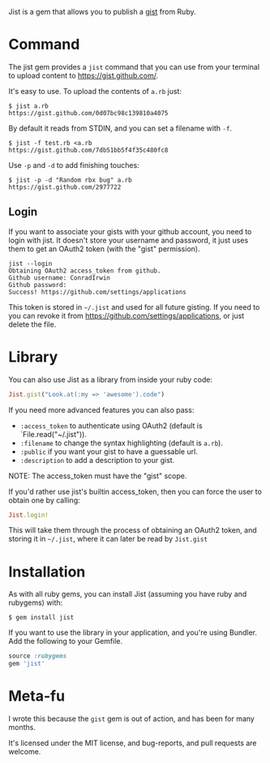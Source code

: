 Jist is a gem that allows you to publish a [gist](https://gist.github.com) from Ruby.

# Command

The jist gem provides a `jist` command that you can use from your terminal to
upload content to https://gist.github.com/.

It's easy to use. To upload the contents of `a.rb` just:

```shell
$ jist a.rb
https://gist.github.com/0d07bc98c139810a4075
```

By default it reads from STDIN, and you can set a filename with `-f`.

```shell
$ jist -f test.rb <a.rb
https://gist.github.com/7db51bb5f4f35c480fc8
```

Use `-p` and `-d` to add finishing touches:
```shell
$ jist -p -d "Random rbx bug" a.rb
https://gist.github.com/2977722
```

## Login

If you want to associate your gists with your github account, you need to login
with jist. It doesn't store your username and password, it just uses them to get
an OAuth2 token (with the "gist" permission).

```shell
jist --login
Obtaining OAuth2 access_token from github.
Github username: ConradIrwin
Github password:
Success! https://github.com/settings/applications
```

This token is stored in `~/.jist` and used for all future gisting. If you need to
you can revoke it from https://github.com/settings/applications, or just delete the
file.

# Library

You can also use Jist as a library from inside your ruby code:

```ruby
Jist.gist("Look.at(:my => 'awesome').code")
```

If you need more advanced features you can also pass:

* `:access_token` to authenticate using OAuth2 (default is `File.read("~/.jist")).
* `:filename` to change the syntax highlighting (default is `a.rb`).
* `:public` if you want your gist to have a guessable url.
* `:description` to add a description to your gist.

NOTE: The access_token must have the "gist" scope.

If you'd rather use jist's builtin access_token, then you can force the user to
obtain one by calling:

```ruby
Jist.login!
```

This will take them through the process of obtaining an OAuth2 token, and storing it
in `~/.jist`, where it can later be read by `Jist.gist`

# Installation

As with all ruby gems, you can install Jist (assuming you have ruby and rubygems) with:

```shell
$ gem install jist
```

If you want to use the library in your application, and you're using Bundler. Add the
following to your Gemfile.

```ruby
source :rubygems
gem 'jist'
```

Meta-fu
=======

I wrote this because the `gist` gem is out of action, and has been for many months.

It's licensed under the MIT license, and bug-reports, and pull requests are welcome.
